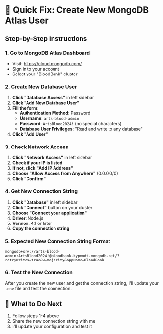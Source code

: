 # 🚀 Quick Fix: Create New MongoDB Atlas User

## Step-by-Step Instructions

### 1. Go to MongoDB Atlas Dashboard
- Visit: https://cloud.mongodb.com/
- Sign in to your account
- Select your "BloodBank" cluster

### 2. Create New Database User
1. **Click "Database Access"** in left sidebar
2. **Click "Add New Database User"**
3. **Fill the form**:
   - **Authentication Method**: Password
   - **Username**: `arts-blood-admin`
   - **Password**: `ArtsBlood2024!` (no special characters)
   - **Database User Privileges**: "Read and write to any database"
4. **Click "Add User"**

### 3. Check Network Access
1. **Click "Network Access"** in left sidebar
2. **Check if your IP is listed**
3. **If not, click "Add IP Address"**
4. **Choose "Allow Access from Anywhere"** (0.0.0.0/0)
5. **Click "Confirm"**

### 4. Get New Connection String
1. **Click "Database"** in left sidebar
2. **Click "Connect"** button on your cluster
3. **Choose "Connect your application"**
4. **Driver**: Node.js
5. **Version**: 4.1 or later
6. **Copy the connection string**

### 5. Expected New Connection String Format
```
mongodb+srv://arts-blood-admin:ArtsBlood2024!@bloodbank.kypmodt.mongodb.net/?retryWrites=true&w=majority&appName=BloodBank
```

### 6. Test the New Connection
After you create the new user and get the connection string, I'll update your `.env` file and test the connection.

## 🎯 What to Do Next
1. Follow steps 1-4 above
2. Share the new connection string with me
3. I'll update your configuration and test it

